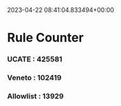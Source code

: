 2023-04-22 08:41:04.833494+00:00
# Rule Counter 
 ### UCATE : 425581

 ### Veneto : 102419

 ### Allowlist : 13929